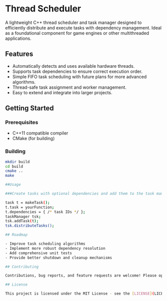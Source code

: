 # Thread Scheduler

A lightweight C++ thread scheduler and task manager designed to efficiently distribute and execute tasks with dependency management. Ideal as a foundational component for game engines or other multithreaded applications.

## Features

- Automatically detects and uses available hardware threads.
- Supports task dependencies to ensure correct execution order.
- Simple FIFO task scheduling with future plans for more advanced algorithms.
- Thread-safe task assignment and worker management.
- Easy to extend and integrate into larger projects.

## Getting Started

### Prerequisites

- C++11 compatible compiler  
- CMake (for building)  

### Building

```bash
mkdir build
cd build
cmake ..
make

##Usage

###Create tasks with optional dependencies and add them to the task manager:

task t = makeTask();
t.task = yourFunction;
t.dependencies = { /* task IDs */ };
taskManager tsk;
tsk.addTask(t);
tsk.distributeTasks();

## Roadmap

- Improve task scheduling algorithms
- Implement more robust dependency resolution
- Add comprehensive unit tests
- Provide better shutdown and cleanup mechanisms

## Contributing

Contributions, bug reports, and feature requests are welcome! Please open issues or pull requests.

## License

This project is licensed under the MIT License - see the [LICENSE](LICENSE) file for details.
